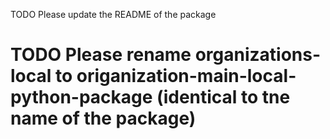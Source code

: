 TODO Please update the README of the package

# TODO Please rename organizations-local to origanization-main-local-python-package (identical to tne name of the package)